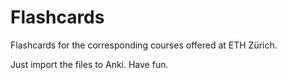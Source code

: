 # Flashcards

Flashcards for the corresponding courses offered at ETH Zürich. 

Just import the files to Anki. Have fun. 
